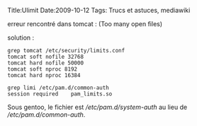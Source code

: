 Title:Ulimit
Date:2009-10-12
Tags: Trucs et astuces,  mediawiki

erreur rencontré dans tomcat : (Too many open files)

solution :

    grep tomcat /etc/security/limits.conf 
    tomcat soft nofile 32768
    tomcat hard nofile 50000
    tomcat soft nproc 8192
    tomcat hard nproc 16384

    grep limi /etc/pam.d/common-auth 
    session required    pam_limits.so

Sous gentoo, le fichier est */etc/pam.d/system-auth* au lieu de
*/etc/pam.d/common-auth*.

